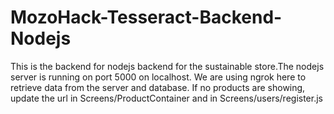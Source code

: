 # MozoHack-Tesseract-Backend-Nodejs

This is the backend for nodejs backend for the sustainable store.The nodejs server is running on port 5000 on localhost. We are using ngrok here to retrieve data from the server and database. If no products are showing, update the url in Screens/ProductContainer and in Screens/users/register.js
